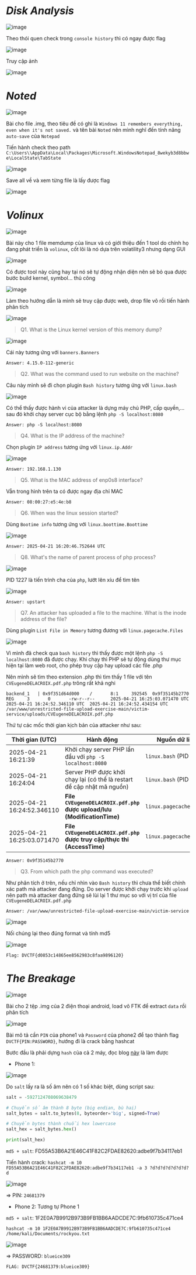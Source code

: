 # _Disk Analysis_

![image](images/img1.png)

Theo thói quen check trong `console history` thì có ngay được flag

![image](images/img2.png)

Truy cập ảnh

![image](images/img3.png)

# _Noted_

![image](images/img4.png)

Bài cho file .img, theo tiêu đề có ghi là `Windows 11 remembers everything, even when it's not saved.` và tên bài `Noted` nên mình nghĩ đến tính năng  `auto-save` của `Notepad`

Tiến hành check theo path `C:\Users\\AppData\Local\Packages\Microsoft.WindowsNotepad_8wekyb3d8bbwe\LocalState\TabState`

![image](images/img5.png)

Save all về và xem từng file là lấy được flag

![image](images/img6.png)

# _Volinux_

![image](images/img7.png)

Bài này cho 1 file memdump của linux và có giới thiệu đến 1 tool do chính họ đang phát triển là `volinux`, cốt lõi là nó dựa trên volatility3 nhưng dạng GUI

![image](images/img8.png)

Có được tool này cũng hay tại nó sẽ tự động nhận diện nên sẽ bỏ qua được bước build kernel, symbol... thủ công

![image](images/img9.png)

Làm theo hướng dẫn là mình sẽ truy cập được web, drop file vô rồi tiến hành phân tích

![image](images/img10.png)

>Q1. What is the Linux kernel version of this memory dump?

![image](images/img11.png)

Cái này tương ứng với `banners.Banners`

`Answer: 4.15.0-112-generic`

>Q2. What was the command used to run website on the machine?

Câu này mình sẽ đi chọn plugin `Bash history` tương ứng với `linux.bash`

![image](images/img12.png)

Có thể thấy được hành vi của attacker là dựng máy chủ PHP, cấp quyền,... sau đó khởi chạy server cục bộ bằng lệnh `php -S localhost:8080`

`Answer: php -S localhost:8080`

>Q4. What is the IP address of the machine?

Chọn plugin `IP address` tương ứng với `linux.ip.Addr`

![image](images/img13.png)

`Answer: 192.168.1.130`

>Q5. What is the MAC address of enp0s8 interface?

Vẫn trong hình trên ta có được ngay địa chỉ MAC

`Answer: 08:00:27:e5:4e:b8`

>Q6. When was the linux session started?

Dùng `Bootime info` tương ứng với `linux.boottime.Boottime`

![image](images/img14.png)

`Answer: 2025-04-21 16:20:46.752644 UTC`

>Q8. What's the name of parent process of php process?

![image](images/img15.png)

PID 1227 là tiến trình cha của `php`, lướt lên xíu để tìm tên

![image](images/img16.png)

`Answer: upstart`

>Q7. An attacker has uploaded a file to the machine. What is the inode address of the file?

Dùng plugin `List File in Memory` tương đương với `linux.pagecache.Files`

![image](images/img17.png)

Vì mình đã check qua `bash history` thì thấy được một lệnh `php -S localhost:8080` đã được chạy. Khi chạy thì PHP sẽ tự động dùng thư mục hiện tại làm web root, cho phép truy cập hay upload các file .php

Nên mình sẽ tìm theo extension .php thì tìm thấy 1 file với tên `CVEugeneDELACROIX.pdf.php` trông rất khả nghi

`backend_1   | 0x9f351d64d000    /       8:1     392545  0x9f35145b2770  REG     3       0       -rw-r--r--      2025-04-21 16:25:03.071470 UTC 2025-04-21 16:24:52.346110 UTC  2025-04-21 16:24:52.434154 UTC  /var/www/unrestricted-file-upload-exercise-main/victim-service/uploads/CVEugeneDELACROIX.pdf.php`  

Thứ tự các mốc thời gian kịch bản của attacker như sau:

| Thời gian (UTC)             | Hành động                                                                      | Nguồn dữ liệu                |
|-----------------------------|----------------------------------------------------------------------------------|------------------------------|
| 2025-04-21 16:21:39         | Khởi chạy server PHP lần đầu với `php -S localhost:8080`                        | `linux.bash` (PID 2145)      |
| 2025-04-21 16:24:04         | Server PHP được khởi chạy lại (có thể là restart để cập nhật mã nguồn)         | `linux.bash` (PID 2145)      |
| 2025-04-21 16:24:52.346110  | **File `CVEugeneDELACROIX.pdf.php` được upload/lưu (ModificationTime)**        | `linux.pagecache.Files`      |
| 2025-04-21 16:25:03.071470  | **File `CVEugeneDELACROIX.pdf.php` được truy cập/thực thi (AccessTime)**       | `linux.pagecache.Files`      |

`Answer: 0x9f35145b2770`

>Q3. From which path the php command was executed?

Như phân tích ở trên, nếu chỉ nhìn vào `Bash history` thì chưa thể biết chính xác path mà attacker đang đứng. Do server được khởi chạy trước khi `upload` nên path mà attacker đang đứng sẽ lùi lại 1 thư mục so với vị trí của file `CVEugeneDELACROIX.pdf.php`

`Answer: /var/www/unrestricted-file-upload-exercise-main/victim-service`

![image](images/img18.png)

Nối chúng lại theo đúng format và tính md5

![image](images/img19.png)

`Flag: DVCTF{d0853c14865ee8562983c8faa9896120}`

# _The Breakage_

![image](images/img20.png)

Bài cho 2 tệp .img của 2 điện thoại android, load vô FTK để extract `data` rồi phân tích

![image](images/img21.png)

Bài mô tả cần `PIN` của phone1 và `Password` của phone2 để tạo thành flag `DVCTF{PIN:PASSWORD}`, hướng đi là crack bằng hashcat

Bước đầu là phải dựng `hash` của cả 2 máy, đọc blog [này](https://www.pentestpartners.com/security-blog/cracking-android-passwords-a-how-to/) là làm được

- Phone 1:

![image](images/img22.png)

Do `salt` lấy ra là số âm nên có 1 số khác biệt, dùng script sau:

```python
salt = -5927124708069638479

# Chuyển số âm thành 8 byte (big endian, bù hai)
salt_bytes = salt.to_bytes(8, byteorder='big', signed=True)

# Chuyển bytes thành chuỗi hex lowercase
salt_hex = salt_bytes.hex()

print(salt_hex)
```

`md5 + salt`: FD55A53B6A21E46C41F82C2FDAE82620:adbe9f7b34117eb1

Tiến hành crack: `hashcat -m 10 FD55A53B6A21E46C41F82C2FDAE82620:adbe9f7b34117eb1 -a 3 ?d?d?d?d?d?d?d?d`

![image](images/img23.png)

=> PIN: `24681379`

- Phone 2: Tương tự Phone 1

`md5 + salt`: 1F2E0A7B9912B973B9FB1BB6AADCDE7C:9fb610735c471ce4

`hashcat -m 10 1F2E0A7B9912B973B9FB1BB6AADCDE7C:9fb610735c471ce4 /home/kali/Documents/rockyou.txt `

![image](images/img24.png)

=> PASSWORD: `blueice309`

```FLAG: DVCTF{24681379:blueice309}```
